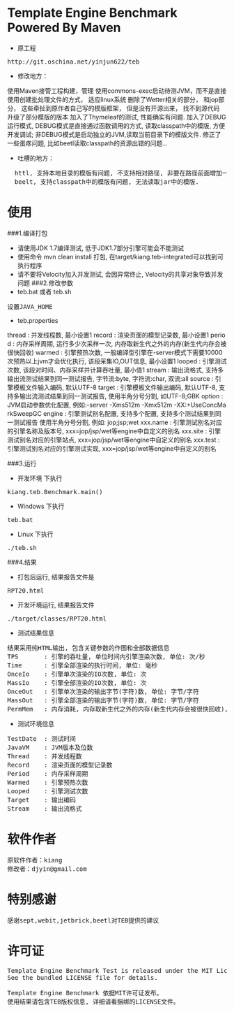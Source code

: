 Template Engine Benchmark Powered By Maven
===
+ 原工程
<pre>
http://git.oschina.net/yinjun622/teb
</pre>

+ 修改地方：
<div style="word-break:break-all;">
  使用Maven接管工程构建，管理
  使用commons-exec启动待测JVM，而不是直接使用创建批处理文件的方式， 适应linux系统
  删除了Wetter相关的部分， 和jop部分， 这些牵扯到原作者自己写的模版框架， 但是没有开源出来， 找不到源代码
  升级了部分模版的版本
  加入了Thymeleaf的测试, 性能确实有问题.
  加入了DEBUG运行模式, DEBUG模式是直接通过函数调用的方式, 读取classpath中的模版, 方便开发调试; 非DEBUG模式是启动独立的JVM,读取当前目录下的模版文件.
  修正了一些蛋疼问题, 比如beetl读取classpath的资源出错的问题...
</div>

+ 吐槽的地方：
<pre>
  httl, 支持本地目录的模版有问题, 不支持相对路径, 非要在路径前面增加一个'/'
  beelt, 支持classpath中的模版有问题, 无法读取jar中的模版.
</pre>
使用
===
###1.编译打包
+ 请使用JDK 1.7编译测试, 低于JDK1.7部分引擎可能会不能测试
+ 使用命令 mvn clean install  打包, 在target/kiang.teb-integrated可以找到可执行程序
+ 请不要将Velocity加入并发测试, 会因异常终止, Velocity的共享对象导致并发问题
###2.修改参数
+ teb.bat 或者 teb.sh
<pre>
设置JAVA_HOME
</pre>
+ teb.properties
<div style="word-break:break-all;">
thread    : 并发线程数, 最小设置1
record    : 渲染页面的模型记录数, 最小设置1
period    : 内存采样周期, 运行多少次采样一次, 内存取新生代之外的内存(新生代内存会被很快回收)
warmed    : 引擎预热次数, 一般编译型引擎在-server模式下需要10000次预热以上jvm才会优化执行, 该段采集IO,OUT信息, 最小设置1
looped    : 引擎测试次数, 该段对时间、内存采样并计算吞吐量, 最小值1
stream    : 输出流格式, 支持多输出流测试结果到同一测试报告, 字节流:byte, 字符流:char, 双流:all
source    : 引擎模板文件输入编码, 默认UTF-8
target    : 引擎模板文件输出编码, 默认UTF-8, 支持多输出流测试结果到同一测试报告, 使用半角分号分割, 如UTF-8;GBK
option    : JVM启动参数优化配置, 例如:-server -Xms512m -Xmx512m -XX:+UseConcMarkSweepGC
engine    : 引擎测试别名配置, 支持多个配置, 支持多个测试结果到同一测试报告 使用半角分号分割, 例如: jop;jsp;wet
xxx.name  : 引擎测试别名对应的引擎名称及版本号, xxx=jop/jsp/wet等engine中自定义的别名
xxx.site  : 引擎测试别名对应的引擎站点, xxx=jop/jsp/wet等engine中自定义的别名
xxx.test  : 引擎测试别名对应的引擎测试实现, xxx=jop/jsp/wet等engine中自定义的别名
</div>

###3.运行
+ 开发环境 下执行
<pre>
kiang.teb.Benchmark.main()
</pre>
+ Windows 下执行
<pre>
teb.bat
</pre>
+ Linux 下执行
<pre>
./teb.sh
</pre>

###4.结果
+ 打包后运行, 结果报告文件是
<pre>
RPT20.html
</pre>

+ 开发环境运行, 结果报告文件
<pre>
./target/classes/RPT20.html
</pre>

+ 测试结果信息
<pre>
结果采用纯HTML输出, 包含关键参数的作图和全部数据信息
TPS       : 引擎的吞吐量, 单位时间内引擎渲染次数, 单位: 次/秒
Time      : 引擎全部渲染的执行时间, 单位: 毫秒
OnceIo    : 引擎单次渲染的IO次数, 单位: 次
MassIo    : 引擎全部渲染的IO次数, 单位: 次
OnceOut   : 引擎单次渲染的输出字节(字符)数, 单位: 字节/字符
MassOut   : 引擎全部渲染的输出字节(字符)数, 单位: 字节/字符
PermMem   : 内存消耗, 内存取新生代之外的内存(新生代内存会被很快回收), 单位: 字节
</pre>
+ 测试环境信息
<pre>
TestDate  : 测试时间
JavaVM    : JVM版本及位数
Thread    : 并发线程数
Record    : 渲染页面的模型记录数
Period    : 内存采样周期
Warmed    : 引擎预热次数
Looped    : 引擎测试次数
Target    : 输出编码
Stream    : 输出流格式
</pre>

软件作者
===
<pre>
原软件作者：kiang
修改者：djyin@gmail.com
</pre>

特别感谢
===
<pre>
感谢sept,webit,jetbrick,beetl对TEB提供的建议
</pre>

许可证
===
<pre>
Template Engine Benchmark Test is released under the MIT License.
See the bundled LICENSE file for details.

Template Engine Benchmark 依据MIT许可证发布。
使用结果请包含TEB版权信息, 详细请看捆绑的LICENSE文件。
</pre>

